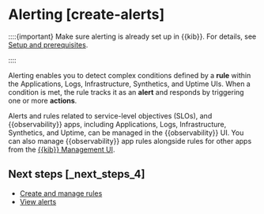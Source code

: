 # Alerting [create-alerts]

::::{important} 
Make sure alerting is already set up in {{kib}}. For details, see [Setup and prerequisites](../../../explore-analyze/alerts/kibana/alerting-setup.md).

::::


Alerting enables you to detect complex conditions defined by a **rule** within the Applications, Logs, Infrastructure, Synthetics, and Uptime UIs. When a condition is met, the rule tracks it as an **alert** and responds by triggering one or more **actions**.

Alerts and rules related to service-level objectives (SLOs), and {{observability}} apps, including Applications, Logs, Infrastructure, Synthetics, and Uptime, can be managed in the {{observability}} UI. You can also manage {{observability}} app rules alongside rules for other apps from the [{{kib}} Management UI](../../../explore-analyze/alerts/kibana/create-manage-rules.md).


## Next steps [_next_steps_4] 

* [Create and manage rules](../../../solutions/observability/incident-management/create-manage-rules.md)
* [View alerts](../../../solutions/observability/incident-management/view-alerts.md)




